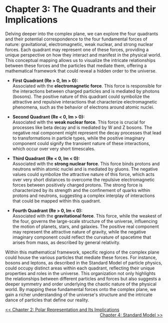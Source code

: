 # Chapter 3: The Quadrants and their Implications

Delving deeper into the complex plane, we can explore the four quadrants and their potential correspondence to the four fundamental forces of nature: gravitational, electromagnetic, weak nuclear, and strong nuclear forces. Each quadrant may represent one of these forces, providing a unique perspective on how they interact and manifest in the physical world. This conceptual mapping allows us to visualize the intricate relationships between these forces and the particles that mediate them, offering a mathematical framework that could reveal a hidden order to the universe.

- **First Quadrant (Re > 0, Im > 0):**  
  Associated with the **electromagnetic force**. This force is responsible for the interactions between charged particles and is mediated by photons (bosons). The positive nature of this quadrant could symbolize the attractive and repulsive interactions that characterize electromagnetic phenomena, such as the behavior of electrons around atomic nuclei.

- **Second Quadrant (Re < 0, Im > 0):**  
  Associated with the **weak nuclear force**. This force is crucial for processes like beta decay and is mediated by W and Z bosons. The negative real component might represent the decay processes that lead to transformations in particle types, while the positive imaginary component could signify the transient nature of these interactions, which occur over very short timescales.

- **Third Quadrant (Re < 0, Im < 0):**  
  Associated with the **strong nuclear force**. This force binds protons and neutrons within atomic nuclei and is mediated by gluons. The negative values could symbolize the attractive nature of this force, which acts over very short distances to overcome the repulsive electromagnetic forces between positively charged protons. The strong force is characterized by its strength and the confinement of quarks within protons and neutrons, suggesting a complex interplay of interactions that could be mapped within this quadrant.

- **Fourth Quadrant (Re > 0, Im < 0):**  
  Associated with the **gravitational force**. This force, while the weakest of the four, governs the large-scale structure of the universe, influencing the motion of planets, stars, and galaxies. The positive real component may represent the attractive nature of gravity, while the negative imaginary component could reflect the curvature of spacetime that arises from mass, as described by general relativity.

Within this mathematical framework, specific regions of the complex plane could house the various particles that mediate these forces. For instance, bosons and leptons, as described in the Standard Model of particle physics, could occupy distinct areas within each quadrant, reflecting their unique properties and roles in the universe. This organization not only highlights the relationships between different particles and forces but also suggests a deeper symmetry and order underlying the chaotic nature of the physical world. By mapping these fundamental forces onto the complex plane, we gain a richer understanding of the universe's structure and the intricate dance of particles that define our reality.

<a href="./CHAPTER2.md" style="float:left">&lt;&lt; Chapter 2: Polar Representation and Its Implications</a>
<a href="./CHAPTER4.md" style="float:right">Chapter 4: Standard Model &gt;&gt;</a>
